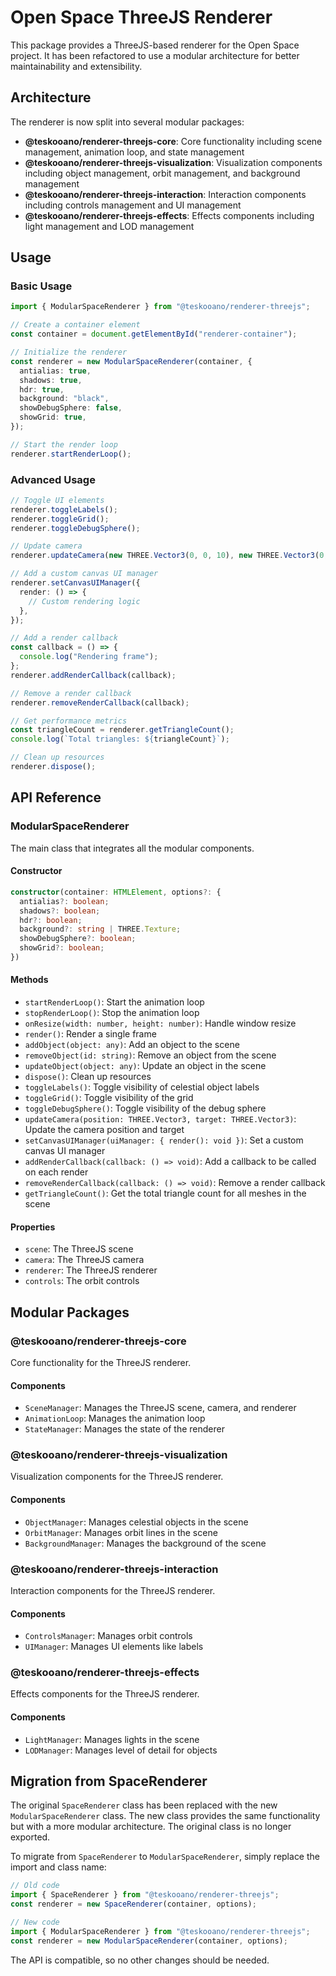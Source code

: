 # Open Space ThreeJS Renderer

This package provides a ThreeJS-based renderer for the Open Space project. It has been refactored to use a modular architecture for better maintainability and extensibility.

## Architecture

The renderer is now split into several modular packages:

- **@teskooano/renderer-threejs-core**: Core functionality including scene management, animation loop, and state management
- **@teskooano/renderer-threejs-visualization**: Visualization components including object management, orbit management, and background management
- **@teskooano/renderer-threejs-interaction**: Interaction components including controls management and UI management
- **@teskooano/renderer-threejs-effects**: Effects components including light management and LOD management

## Usage

### Basic Usage

```typescript
import { ModularSpaceRenderer } from "@teskooano/renderer-threejs";

// Create a container element
const container = document.getElementById("renderer-container");

// Initialize the renderer
const renderer = new ModularSpaceRenderer(container, {
  antialias: true,
  shadows: true,
  hdr: true,
  background: "black",
  showDebugSphere: false,
  showGrid: true,
});

// Start the render loop
renderer.startRenderLoop();
```

### Advanced Usage

```typescript
// Toggle UI elements
renderer.toggleLabels();
renderer.toggleGrid();
renderer.toggleDebugSphere();

// Update camera
renderer.updateCamera(new THREE.Vector3(0, 0, 10), new THREE.Vector3(0, 0, 0));

// Add a custom canvas UI manager
renderer.setCanvasUIManager({
  render: () => {
    // Custom rendering logic
  },
});

// Add a render callback
const callback = () => {
  console.log("Rendering frame");
};
renderer.addRenderCallback(callback);

// Remove a render callback
renderer.removeRenderCallback(callback);

// Get performance metrics
const triangleCount = renderer.getTriangleCount();
console.log(`Total triangles: ${triangleCount}`);

// Clean up resources
renderer.dispose();
```

## API Reference

### ModularSpaceRenderer

The main class that integrates all the modular components.

#### Constructor

```typescript
constructor(container: HTMLElement, options?: {
  antialias?: boolean;
  shadows?: boolean;
  hdr?: boolean;
  background?: string | THREE.Texture;
  showDebugSphere?: boolean;
  showGrid?: boolean;
})
```

#### Methods

- `startRenderLoop()`: Start the animation loop
- `stopRenderLoop()`: Stop the animation loop
- `onResize(width: number, height: number)`: Handle window resize
- `render()`: Render a single frame
- `addObject(object: any)`: Add an object to the scene
- `removeObject(id: string)`: Remove an object from the scene
- `updateObject(object: any)`: Update an object in the scene
- `dispose()`: Clean up resources
- `toggleLabels()`: Toggle visibility of celestial object labels
- `toggleGrid()`: Toggle visibility of the grid
- `toggleDebugSphere()`: Toggle visibility of the debug sphere
- `updateCamera(position: THREE.Vector3, target: THREE.Vector3)`: Update the camera position and target
- `setCanvasUIManager(uiManager: { render(): void })`: Set a custom canvas UI manager
- `addRenderCallback(callback: () => void)`: Add a callback to be called on each render
- `removeRenderCallback(callback: () => void)`: Remove a render callback
- `getTriangleCount()`: Get the total triangle count for all meshes in the scene

#### Properties

- `scene`: The ThreeJS scene
- `camera`: The ThreeJS camera
- `renderer`: The ThreeJS renderer
- `controls`: The orbit controls

## Modular Packages

### @teskooano/renderer-threejs-core

Core functionality for the ThreeJS renderer.

#### Components

- `SceneManager`: Manages the ThreeJS scene, camera, and renderer
- `AnimationLoop`: Manages the animation loop
- `StateManager`: Manages the state of the renderer

### @teskooano/renderer-threejs-visualization

Visualization components for the ThreeJS renderer.

#### Components

- `ObjectManager`: Manages celestial objects in the scene
- `OrbitManager`: Manages orbit lines in the scene
- `BackgroundManager`: Manages the background of the scene

### @teskooano/renderer-threejs-interaction

Interaction components for the ThreeJS renderer.

#### Components

- `ControlsManager`: Manages orbit controls
- `UIManager`: Manages UI elements like labels

### @teskooano/renderer-threejs-effects

Effects components for the ThreeJS renderer.

#### Components

- `LightManager`: Manages lights in the scene
- `LODManager`: Manages level of detail for objects

## Migration from SpaceRenderer

The original `SpaceRenderer` class has been replaced with the new `ModularSpaceRenderer` class. The new class provides the same functionality but with a more modular architecture. The original class is no longer exported.

To migrate from `SpaceRenderer` to `ModularSpaceRenderer`, simply replace the import and class name:

```typescript
// Old code
import { SpaceRenderer } from "@teskooano/renderer-threejs";
const renderer = new SpaceRenderer(container, options);

// New code
import { ModularSpaceRenderer } from "@teskooano/renderer-threejs";
const renderer = new ModularSpaceRenderer(container, options);
```

The API is compatible, so no other changes should be needed.
